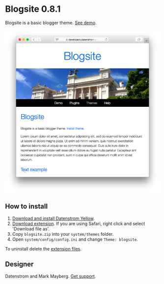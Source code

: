 Blogsite 0.8.1
==============
Blogsite is a basic blogger theme. [See demo](https://developers.datenstrom.se/themes/blogsite).

<p align="center"><img src="blogsite-screenshot.png?raw=true" alt="Screenshot"></p>

## How to install

1. [Download and install Datenstrom Yellow](https://github.com/datenstrom/yellow/).
2. [Download extension](https://github.com/datenstrom/yellow-extensions/raw/master/zip/blogsite.zip). If you are using Safari, right click and select 'Download file as'.
3. Copy `blogsite.zip` into your `system/themes` folder.
4. Open `system/config/config.ini` and change `Theme: blogsite`.

To uninstall delete the [extension files](update.ini).

## Designer

Datenstrom and Mark Mayberg. [Get support](https://developers.datenstrom.se/help/support).
